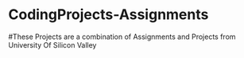 # CodingProjects-Assignments
#These Projects are a combination of Assignments and Projects from University Of Silicon Valley
